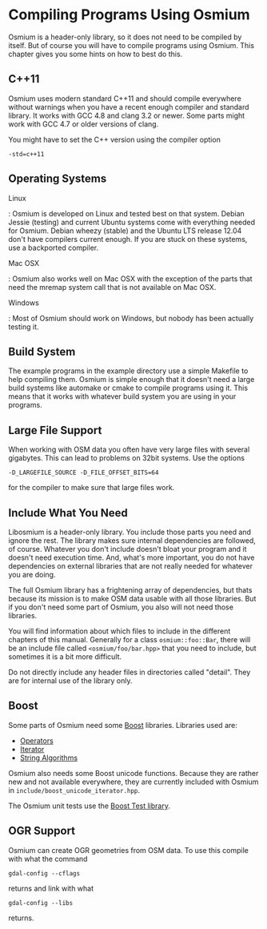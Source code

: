 # Compiling Programs Using Osmium

Osmium is a header-only library, so it does not need to be compiled by
itself. But of course you will have to compile programs using Osmium.
This chapter gives you some hints on how to best do this.

## C++11

Osmium uses modern standard C++11 and should compile everywhere without
warnings when you have a recent enough compiler and standard library.
It works with GCC 4.8 and clang 3.2 or newer. Some parts might work
with GCC 4.7 or older versions of clang.

You might have to set the C++ version using the compiler option

    -std=c++11


## Operating Systems

Linux

:   Osmium is developed on Linux and tested best on that system.
    Debian Jessie (testing) and current Ubuntu systems come with
    everything needed for Osmium. Debian wheezy (stable) and the
    Ubuntu LTS release 12.04 don't have compilers current enough.
    If you are stuck on these systems, use a backported compiler.

Mac OSX    

:   Osmium also works well on Mac OSX with the exception of the parts
    that need the mremap system call that is not available on Mac OSX.

Windows    

:   Most of Osmium should work on Windows, but nobody has been
    actually testing it.
        
## Build System

The example programs in the example directory use a simple
Makefile to help compiling them.  Osmium is simple enough that
it doesn't need a large build systems like automake or cmake to
compile programs using it. This means that it works with
whatever build system you are using in your programs.
        
## Large File Support

When working with OSM data you often have very large files with
several gigabytes. This can lead to problems on 32bit systems.
Use the options

    -D_LARGEFILE_SOURCE -D_FILE_OFFSET_BITS=64

for the compiler to make sure that large files work. 
        
## Include What You Need

Libosmium is a header-only library. You include those parts you need and ignore
the rest. The library makes sure internal dependencies are followed, of course.
Whatever you don't include doesn't bloat your program and it doesn't need
execution time. And, what's more important, you do not have dependencies on
external libraries that are not really needed for whatever you are doing.

The full Osmium library has a frightening array of dependencies, but thats because
its mission is to make OSM data usable with all those libraries. But if you don't
need some part of Osmium, you also will not need those libraries.
            
You will find information about which files to include in the different
chapters of this manual. Generally for a class `osmium::foo::Bar`, there will be
an include file called `<osmium/foo/bar.hpp>` that you need to include, but
sometimes it is a bit more difficult.

Do not directly include any header files in directories called "detail". They
are for internal use of the library only.
            
## Boost

Some parts of Osmium need some [Boost](http://www.boost.org/)
libraries. Libraries used are:

* [Operators](http://www.boost.org/libs/utility/operators.htm)
* [Iterator](http://www.boost.org/libs/iterator/doc/)
* [String Algorithms](http://www.boost.org/doc/libs/1_55_0/libs/algorithm/string/)

Osmium also needs some Boost unicode functions. Because they are rather new and
not available everywhere, they are currently included with Osmium in
`include/boost_unicode_iterator.hpp`.

The Osmium unit tests use the [Boost Test library](http://www.boost.org/libs/test/).


## OGR Support

Osmium can create OGR geometries from OSM data. To use this compile with what the
command

    gdal-config --cflags

returns and link with what

    gdal-config --libs

returns.

